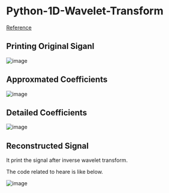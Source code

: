 # Python-1D-Wavelet-Transform
[Reference](https://www.youtube.com/watch?v=Qryd7z9k8i4)


## Printing Original Siganl
![image](https://user-images.githubusercontent.com/71545160/118479785-6849da00-b74c-11eb-8bfc-7e1b2608167f.png)

## Approxmated Coefficients
![image](https://user-images.githubusercontent.com/71545160/118479810-6ed85180-b74c-11eb-9f01-7b1ec5f4c0e6.png)

## Detailed Coefficients 
![image](https://user-images.githubusercontent.com/71545160/118479827-726bd880-b74c-11eb-8bcd-eb25d942afe3.png)

## Reconstructed Signal
It print the signal after inverse wavelet transform.

The code related to heare is like below.

![image](https://user-images.githubusercontent.com/71545160/118479844-75ff5f80-b74c-11eb-84c0-9cf13dbee265.png)
